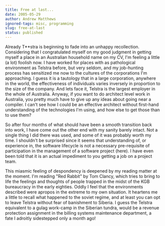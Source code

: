 ```yaml
---
title: Free at last...
date: 2005-05-29
author: Andrew Matthews
ignored-tags: misc, programming
slug: free-at-last
status: published
---
```


Already T\*\*stra is beginning to fade into an unhappy recollection. Considering that I congratulated myself on my good judgment in getting myself a place in an Australian household name on my CV, I'm feeling a little (a lot) foolish now. I have worked for places with as pathological environment as Telstra before, but very seldom, and my job-hunting process has sensitized me now to the cultures of the corporations I'm approaching. I guess it is a tautology that in a large corporation, anywhere in the world, the effectiveness of individuals varies inversely in proportion to the size of the company. And lets face it, Telstra is the largest employer in the whole of Australia. Anyway, if you want to do architect level work in Australia, you pretty much have to give up any ideas about going near a compiler. I can't see how I could be an effective architect without first-hand understanding of the technologies I'm using, and how else to get those than to use them?

So after four months of what should have been a smooth transition back into work, I have come out the other end with my sanity barely intact. Not a single thing I did there was used, and some of it was probably worth my time. I shouldn't be surprised since it seems that understanding of, or experience in, the software lifecycle is not a necessary pre-requisite of participation in the management of a software project (here). I have even been told that it is an actual impediment to you getting a job on a project team.

This miasmic feeling of despondency is deepened by my reading matter at the moment. I'm reading "Red Rabbit" by Tom Clancy, which tries to bring to life the feelings and thoughts of people trapped in the midst of the KGB bureaucracy in the early eighties. Oddly I feel that the environments described were apropos in the extreme to my own situation. It heartens me a little to recall what happened to the soviet regime, and at least you can opt to leave Telstra without fear of banishment to Siberia. I guess the Telstra equivalent to a gulag work-camp in the Siberian tundra, would be a revenue protection assignment in the billing systems maintenance department, a fate I adroitly sidestepped only a month ago!
